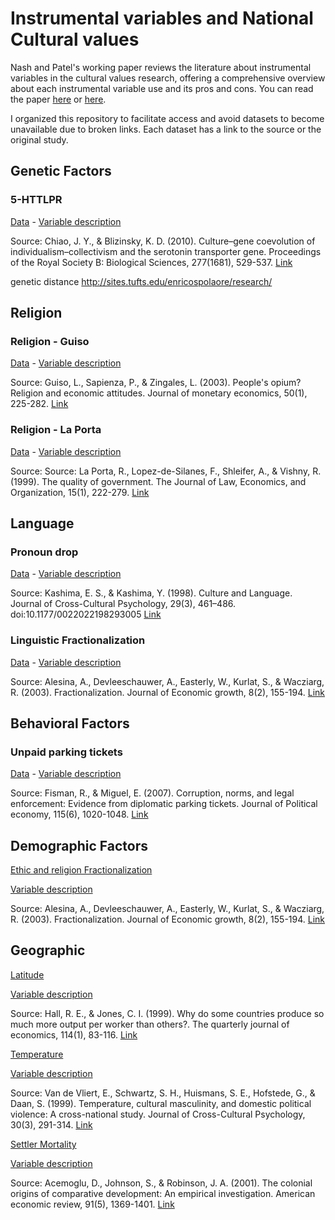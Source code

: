 # Instrumental variables and National Cultural values

Nash and Patel's working paper reviews the literature about instrumental variables in the cultural values research, offering a comprehensive overview about each instrumental variable use and its pros and cons. You can read the paper [here]() or [here](https://github.com/rsljr/cultural_values_instrumental_variables/blob/master/paper/Nash_and_Patel_overcoming_the_e_word.pdf).

I organized this repository to facilitate access and avoid datasets to become unavailable due to broken links. Each dataset has a link to the source or the original study.

## Genetic Factors

### 5-HTTLPR

[Data](https://github.com/rsljr/cultural_values_instrumental_variables/blob/master/datasets/genetic/5HTTLPR.csv)  -  [Variable description](https://github.com/rsljr/cultural_values_instrumental_variables/blob/master/codebook.md#5HTTLPR)

Source: Chiao, J. Y., & Blizinsky, K. D. (2010). Culture–gene coevolution of individualism–collectivism and the serotonin transporter gene. Proceedings of the Royal Society B: Biological Sciences, 277(1681), 529-537. [Link](https://royalsocietypublishing.org/doi/10.1098/rspb.2009.1650)

genetic distance
http://sites.tufts.edu/enricospolaore/research/

## Religion

### Religion - Guiso

[Data](https://github.com/rsljr/cultural_values_instrumental_variables/blob/master/datasets/religion/religion_Guiso_2003.csv)  -  [Variable description](https://github.com/rsljr/cultural_values_instrumental_variables/blob/master/codebook.md#Religion1)

Source: Guiso, L., Sapienza, P., & Zingales, L. (2003). People's opium? Religion and economic attitudes. Journal of monetary economics, 50(1), 225-282. [Link](https://www.sciencedirect.com/science/article/pii/S0304393202002027#TBL1)

### Religion - La Porta

[Data](https://github.com/rsljr/cultural_values_instrumental_variables/blob/master/datasets/religion/religion_La_Porta_1999.csv)  -  [Variable description](https://github.com/rsljr/cultural_values_instrumental_variables/blob/master/codebook.md#Religion2)

Source: Source: La Porta, R., Lopez-de-Silanes, F., Shleifer, A., & Vishny, R. (1999). The quality of government. The Journal of Law, Economics, and Organization, 15(1), 222-279. [Link](https://academic.oup.com/jleo/article/15/1/222/827397)

## Language

### Pronoun drop

[Data](https://github.com/rsljr/cultural_values_instrumental_variables/blob/master/datasets/language/pronoun_drop.csv)  -  [Variable description](https://github.com/rsljr/cultural_values_instrumental_variables/blob/master/codebook.md#language1)

Source: Kashima, E. S., & Kashima, Y. (1998). Culture and Language. Journal of Cross-Cultural Psychology, 29(3), 461–486. doi:10.1177/0022022198293005 [Link](https://journals.sagepub.com/doi/10.1177/0022022198293005)

### Linguistic Fractionalization

[Data](https://github.com/rsljr/cultural_values_instrumental_variables/blob/master/datasets/language/linguistic_Fractionalization.csv)  -  [Variable description](https://github.com/rsljr/cultural_values_instrumental_variables/blob/master/codebook.md#language2)

Source: Alesina, A., Devleeschauwer, A., Easterly, W., Kurlat, S., & Wacziarg, R. (2003). Fractionalization. Journal of Economic growth, 8(2), 155-194. [Link](https://scholar.harvard.edu/files/alesina/files/fractionalization.pdf)

## Behavioral Factors

### Unpaid parking tickets

[Data](https://github.com/rsljr/cultural_values_instrumental_variables/blob/master/datasets/behavior/ticket_data.csv)  -  [Variable description](https://github.com/rsljr/cultural_values_instrumental_variables/blob/master/codebook.md#ticket)

Source: Fisman, R., & Miguel, E. (2007). Corruption, norms, and legal enforcement: Evidence from diplomatic parking tickets. Journal of Political economy, 115(6), 1020-1048. [Link](https://www.journals.uchicago.edu/doi/abs/10.1086/527495)

## Demographic Factors

[Ethic and religion Fractionalization](https://github.com/rsljr/cultural_values_instrumental_variables/blob/master/datasets/demographic/ethnic_religion_Fractionalization.csv)

[Variable description](https://github.com/rsljr/cultural_values_instrumental_variables/blob/master/codebook.md#fractionalization)

Source: Alesina, A., Devleeschauwer, A., Easterly, W., Kurlat, S., & Wacziarg, R. (2003). Fractionalization. Journal of Economic growth, 8(2), 155-194. [Link](https://scholar.harvard.edu/files/alesina/files/fractionalization.pdf)

## Geographic

[Latitude](https://github.com/rsljr/cultural_values_instrumental_variables/blob/master/datasets/geographic/latitute.csv)

[Variable description](https://github.com/rsljr/cultural_values_instrumental_variables/blob/master/codebook.md#latitude)

Source: Hall, R. E., & Jones, C. I. (1999). Why do some countries produce so much more output per worker than others?. The quarterly journal of economics, 114(1), 83-116. [Link](http://web.stanford.edu/~chadj/pon400.pdf)

[Temperature]()

[Variable description](https://github.com/rsljr/cultural_values_instrumental_variables/blob/master/codebook.md#Temperature)

Source: Van de Vliert, E., Schwartz, S. H., Huismans, S. E., Hofstede, G., & Daan, S. (1999). Temperature, cultural masculinity, and domestic political violence: A cross-national study. Journal of Cross-Cultural Psychology, 30(3), 291-314. [Link](https://journals.sagepub.com/doi/10.1177/0022022199030003002)

[Settler Mortality](https://github.com/rsljr/cultural_values_instrumental_variables/blob/master/datasets/geographic/settler_mortality.csv)

[Variable description](https://github.com/rsljr/cultural_values_instrumental_variables/blob/master/codebook.md#mortality)

Source: Acemoglu, D., Johnson, S., & Robinson, J. A. (2001). The colonial origins of comparative development: An empirical investigation. American economic review, 91(5), 1369-1401. [Link](https://pubs.aeaweb.org/doi/pdfplus/10.1257/aer.91.5.1369)
